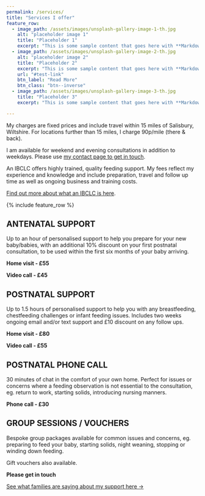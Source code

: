 ```yaml
---
permalink: /services/
title: "Services I offer"
feature_row:
  - image_path: /assets/images/unsplash-gallery-image-1-th.jpg
    alt: "placeholder image 1"
    title: "Placeholder 1"
    excerpt: "This is some sample content that goes here with **Markdown** formatting."
  - image_path: /assets/images/unsplash-gallery-image-2-th.jpg
    alt: "placeholder image 2"
    title: "Placeholder 2"
    excerpt: "This is some sample content that goes here with **Markdown** formatting."
    url: "#test-link"
    btn_label: "Read More"
    btn_class: "btn--inverse"
  - image_path: /assets/images/unsplash-gallery-image-3-th.jpg
    title: "Placeholder 3"
    excerpt: "This is some sample content that goes here with **Markdown** formatting."

---
```


My charges are fixed prices and include travel within 15 miles of Salisbury, Wiltshire. For locations further than 15 miles, I charge 90p/mile (there & back). 

I am available for weekend and evening consultations in addition to weekdays. 
Please use [my contact page to get in touch](../contact).

An IBCLC offers highly trained, quality feeding support. My fees reflect my experience and knowledge and include preparation, travel and follow up time as well as ongoing business and training costs.

[Find out more about what an IBCLC is here](../what-is-an-ibclc).

{% include feature_row %}

## ANTENATAL SUPPORT
 
Up to an hour of personalised support to help you prepare for your new baby/babies, with an additional 10% discount on your first postnatal consultation, to be used within the first six months of your baby arriving.

**Home visit - £55**

**Video call - £45**

## POSTNATAL SUPPORT
 
Up to 1.5 hours of personalised support to help you with any breastfeeding, chestfeeding challenges or infant feeding issues. Includes two weeks ongoing email and/or text support and £10 discount on any follow ups. 

**Home visit - £80**

**Video call - £55**

## POSTNATAL PHONE CALL
 
30 minutes of chat in the comfort of your own home. Perfect for issues or concerns where a feeding observation is not essential to the consultation, eg. return to work, starting solids, introducing nursing manners.

**Phone call - £30**


## GROUP SESSIONS / VOUCHERS
 
Bespoke group packages available for common issues and concerns, eg. preparing to feed your baby, starting solids, night weaning, stopping or winding down feeding.

Gift vouchers also available.

**Please get in touch**

[See what families are saying about my support here →](../feedback)